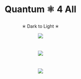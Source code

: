# <p align="center">  Quantum ⚛︎ 4 All <p/>

<p align="center"> ✭ Dark to Light ✭ <p/>

<p align="center">
<img src="https://user-images.githubusercontent.com/113218619/234465247-f663de8d-04ec-4310-96ec-653ba01e7614.gif" />
<p/>

#

<p align="center">
<img src="https://user-images.githubusercontent.com/113218619/235283776-ff56fa61-2a9c-47e0-bbcf-0e1941e3e9fc.gif"/>
<p/>

#

<p align="center">
<img src="https://user-images.githubusercontent.com/113218619/235283809-753a6660-ae6e-4fe8-9609-bfd6c221a13d.gif"/>
<p/>

#



#

<p align="center">
<img src="https://user-images.githubusercontent.com/113218619/235283904-0b9272c6-d55b-4aab-8d52-ce59827fad31.jpeg'/>
